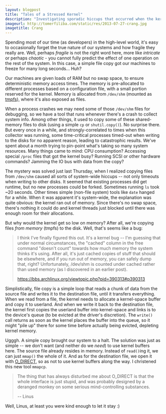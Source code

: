 ```yaml
---
layout: blogpost
title: "Tales of a Stressed Kernel"
description: "Investigating sporadic hiccups that occurred when the kernel was low on memory"
imageurl: http://tomerfiliba.com/static/res/2013-07-27-crang.jpg
imagetitle: Crang
---
```


Spending most of our time (as developers) in the high-level world, it's easy to occasionally forget the 
true nature of our systems and how fragile they really are. Well, perhaps *fragile* is not the right word here,
more like *intricate* or perhaps *chaotic* - you cannot fully predict the effect of one operation on the rest
of the system. In this case, a simple file copy got our machines to freeze for many long seconds... Huh?

Our machines are given loads of RAM but no swap space, to ensure deterministic memory access times. The memory
is pre-allocated to different processes based on a configuration file, with a small portion reserved for
the kernel. Memory is allocated from ``/dev/shm`` (mounted as [tmpfs](http://en.wikipedia.org/wiki/Tmpfs)),
where it's also exposed as files.

When a process crashes we may need some of those ``/dev/shm`` files for debugging, so we have a tool that runs 
whenever there's a crash to collect system info. Among other things, it used to copy some of these shared-memory 
files to disk (using a simple ``cp`` or ``shutil.copy()``). No surprise there. But every once in a while, and 
strongly-correlated to times when this collector was running, some time-critical processes timed-out when writing 
to the disks for no apparent reason, leading to catastrophic results. We've spent about a month trying to 
pin-point what's taking so many system resources. Many things came to mind: CPU consumption? 
Accessing special ``/proc`` files that got the kernel busy? Running SCSI or other hardware commands? 
Jamming the IO bus with data from the copy?

The mystery was solved just last Thursday, when I realized copying files from ``/dev/shm`` caused all sorts
of system-wide hiccups -- not only timeouts when writing to other disks. It seemed that existing processes did 
get runtime, but no new processes could be forked. Sometimes running ``ls`` took ~20 seconds. Other times 
simple (non-file system) tools like ``date`` hanged for a while. When it was apparent it's system-wide, the 
explanation was quite obvious: the kernel ran out of memory. Since there's no swap space, there's nothing it 
could do and kernel threads just blocked until there was enough room for their allocations.

But why would the kernel get so low on memory? After all, we're copying files *from memory* (tmpfs) to the disk. 
Well, that's seems like a bug:

> I think I've finally figured this out. It's a kernel bug -- I'm guessing that under normal circumstances, 
> the "cached" column in the free command "doesn't count" towards how much memory the system thinks it's using. 
> After all, it's just cached copies of stuff that should be elsewhere, and if you run out of memory, 
> you can safely dump that, right? Unfortunately, /dev/shm is counted under cached rather than used memory 
> (as I discovered in an earlier post).
>
> <https://bbs.archlinux.org/viewtopic.php?pid=390313#p390313>

Simplistically, file copy is a simple loop that reads a chunk of data from the source file and writes it 
to the  destination file, until it transfers everything. When we read from a file, the kernel needs to 
allocate a kernel-space buffer and copy it to userland. And when we write it back to the destination file, 
the kernel first copies the userland buffer into kernel-space and links is to the device's queue (to be 
evicted at the driver's discretion). The ``write()`` call returns as soon as the kernel places the 
buffer into the queue, so it might "pile up" there for some time before actually being evicted, 
depleting kernel memory.

Ugggh. A simple copy brought our system to a halt. The solution was just as simple -- we don't want 
(and neither do we *need*) to use kernel buffers here. The source file already resides in memory. Instead of
``read()``ing it, we can just ``mmap()`` the whole of it. And as for the destination file, we open it with
[O_DIRECT](http://man7.org/linux/man-pages/man2/open.2.html), so as not to use kernel buffers along 
the way. I christened this new tool ``mmapcp``.

> The thing that has always disturbed me about O_DIRECT is that the whole interface is just stupid, 
> and was probably designed by a deranged monkey on some serious mind-controlling substances.
> 
> -- Linus

Well, Linus, at least you were kind enough to let it stay :)


